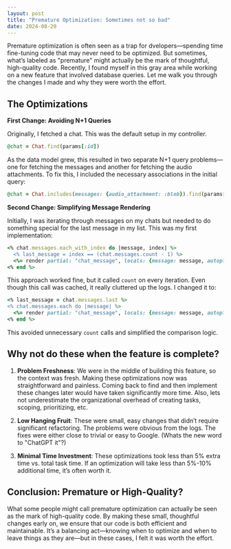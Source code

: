 ```yaml
---
layout: post
title: "Premature Optimization: Sometimes not so bad"
date: 2024-08-20
---
```


Premature optimization is often seen as a trap for dvelopers—spending time fine-tuning code that may never need to be optimized. But sometimes, what’s labeled
as "premature" might actually be the mark of thoughtful, high-quality code. Recently, I found myself in this gray area while working on a new feature that
involved database queries. Let me walk you through the changes I made and why they were worth the effort.

## The Optimizations

**First Change: Avoiding N+1 Queries**

Originally, I fetched a chat. This was the default setup in my controller.

```ruby
@chat = Chat.find(params[:id]) 
```

As the data model grew, this resulted in two separate N+1 query problems—one for fetching the messages and another for fetching the audio attachments. To fix this, I included
the necessary associations in the initial query:

```ruby
@chat = Chat.includes(messages: {audio_attachment: :blob}).find(params[:id]) 
```

**Second Change: Simplifying Message Rendering**

Initially, I was iterating through messages on my chats but needed to do something special for the last message in my list. This was my first implementation:

```ruby
<% chat.messages.each_with_index do |message, index| %> 
  <% last_message = index == (chat.messages.count - 1) %> 
  <%= render partial: "chat_message", locals: {message: message, autoplay: last_message} %> 
<% end %>
```

This approach worked fine, but it called `count` on every iteration. Even though this call was cached, it really cluttered up the logs. I changed it to:

```ruby
<% last_message = chat.messages.last %> 
<% chat.messages.each do |message| %> 
  <%= render partial: "chat_message", locals: {message: message, autoplay: (message.id == last_message.id)} %> 
<% end %>
```

This avoided unnecessary `count` calls and simplified the comparison logic.

## Why not do these when the feature is complete?

1. **Problem Freshness**: We were in the middle of building this feature, so the context was fresh. Making these optimizations now was straightforward and
painless. Coming back to find and then implement these changes later would have taken significantly more time. Also, lets not underestimate the organizational
overhead of creating tasks, scoping, prioritizing, etc.

2. **Low Hanging Fruit**: These were small, easy changes that didn’t require significant refactoring. The problems were obvious from the logs. The fixes
were either close to trivial or easy to Google. (Whats the new word to "ChatGPT it"?)

3. **Minimal Time Investment**: These optimizations took less than 5% extra time vs. total task time. If an optimization will take less than 5%-10% additional time, it’s
often worth it.

## Conclusion: Premature or High-Quality?

What some people might call premature optimization can actually be seen as the mark of high-quality code. By making these small, thoughtful changes early on, we
ensure that our code is both efficient and maintainable. It’s a balancing act—knowing when to optimize and when to leave things as they are—but in these cases, I felt it
was worth the effort.
